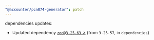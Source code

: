 ```yaml
---
"@accounter/pcn874-generator": patch
---
```

dependencies updates:
  - Updated dependency [`zod@3.25.63` ↗︎](https://www.npmjs.com/package/zod/v/3.25.63) (from `3.25.57`, in `dependencies`)
